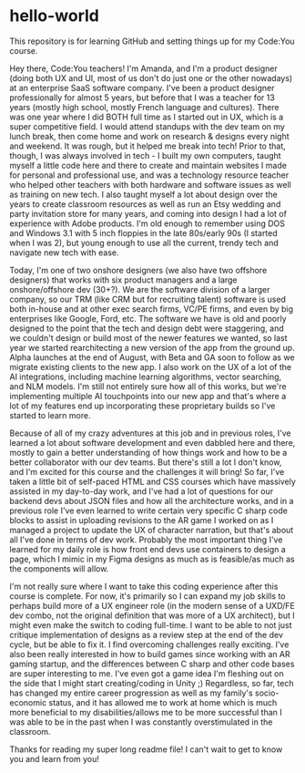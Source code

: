 # hello-world
This repository is for learning GitHub and setting things up for my Code:You course.

Hey there, Code:You teachers! I'm Amanda, and I'm a product designer (doing both UX and UI, most of us don't do just one or the other nowadays) at an enterprise SaaS software company. I've been a product designer professionally for almost 5 years, but before that I was a teacher for 13 years (mostly high school, mostly French language and cultures). There was one year where I did BOTH full time as I started out in UX, which is a super competitive field. I would attend standups with the dev team on my lunch break, then come home and work on research & designs every night and weekend. It was rough, but it helped me break into tech! Prior to that, though, I was always involved in tech - I built my own computers, taught myself a little code here and there to create and maintain websites I made for personal and professional use, and was a technology resource teacher who helped other teachers with both hardware and software issues as well as training on new tech. I also taught myself a lot about design over the years to create classroom resources as well as run an Etsy wedding and party invitation store for many years, and coming into design I had a lot of experience with Adobe products. I'm old enough to remember using DOS and Windows 3.1 with 5 inch floppies in the late 80s/early 90s (I started when I was 2), but young enough to use all the current, trendy tech and navigate new tech with ease.

Today, I'm one of two onshore designers (we also have two offshore designers) that works with six product managers and a large onshore/offshore dev (30+?). We are the software division of a larger company, so our TRM (like CRM but for recruiting talent) software is used both in-house and at other exec search firms, VC/PE firms, and even by big enterprises like Google, Ford, etc. The software we have is old and poorly designed to the point that the tech and design debt were staggering, and we couldn't design or build most of the newer features we wanted, so last year we started rearchitecting a new version of the app from the ground up. Alpha launches at the end of August, with Beta and GA soon to follow as we migrate existing clients to the new app. I also work on the UX of a lot of the AI integrations, including machine learning algorithms, vector searching, and NLM models. I'm still not entirely sure how all of this works, but we're implementing multiple AI touchpoints into our new app and that's where a lot of my features end up incorporating these proprietary builds so I've started to learn more.

Because of all of my crazy adventures at this job and in previous roles, I've learned a lot about software development and even dabbled here and there, mostly to gain a better understanding of how things work and how to be a better collaborator with our dev teams. But there's still a lot I don't know, and I'm excited for this course and the challenges it will bring! So far, I've taken a little bit of self-paced HTML and CSS courses which have massively assisted in my day-to-day work, and I've had a lot of questions for our backend devs about JSON files and how all the architecture works, and in a previous role I've even learned to write certain very specific C sharp code blocks to assist in uploading revisions to the AR game I worked on as I managed a project to update the UX of character narration, but that's about all I've done in terms of dev work. Probably the most important thing I've learned for my daily role is how front end devs use containers to design a page, which I mimic in my Figma designs as much as is feasible/as much as the components will allow.

I'm not really sure where I want to take this coding experience after this course is complete. For now, it's primarily so I can expand my job skills to perhaps build more of a UX engineer role (in the modern sense of a UXD/FE dev combo, not the original definition that was more of a UX architect), but I might even make the switch to coding full-time. I want to be able to not just critique implementation of designs as a review step at the end of the dev cycle, but be able to fix it. I find overcoming challenges really exciting. I've also been really interested in how to build games since working with an AR gaming startup, and the differences between C sharp and other code bases are super interesting to me. I've even got a game idea I'm fleshing out on the side that I might start creating/coding in Unity ;) Regardless, so far, tech has changed my entire career progression as well as my family's socio-economic status, and it has allowed me to work at home which is much more beneficial to my disabilities/allows me to be more successful than I was able to be in the past when I was constantly overstimulated in the classroom.

Thanks for reading my super long readme file! I can't wait to get to know you and learn from you!
